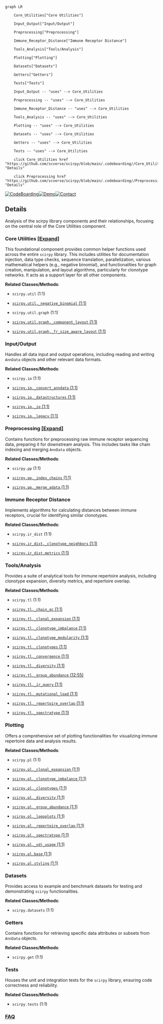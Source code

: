 ```mermaid

graph LR

    Core_Utilities["Core Utilities"]

    Input_Output["Input/Output"]

    Preprocessing["Preprocessing"]

    Immune_Receptor_Distance["Immune Receptor Distance"]

    Tools_Analysis["Tools/Analysis"]

    Plotting["Plotting"]

    Datasets["Datasets"]

    Getters["Getters"]

    Tests["Tests"]

    Input_Output -- "uses" --> Core_Utilities

    Preprocessing -- "uses" --> Core_Utilities

    Immune_Receptor_Distance -- "uses" --> Core_Utilities

    Tools_Analysis -- "uses" --> Core_Utilities

    Plotting -- "uses" --> Core_Utilities

    Datasets -- "uses" --> Core_Utilities

    Getters -- "uses" --> Core_Utilities

    Tests -- "uses" --> Core_Utilities

    click Core_Utilities href "https://github.com/scverse/scirpy/blob/main/.codeboarding//Core_Utilities.md" "Details"

    click Preprocessing href "https://github.com/scverse/scirpy/blob/main/.codeboarding//Preprocessing.md" "Details"

```



[![CodeBoarding](https://img.shields.io/badge/Generated%20by-CodeBoarding-9cf?style=flat-square)](https://github.com/CodeBoarding/GeneratedOnBoardings)[![Demo](https://img.shields.io/badge/Try%20our-Demo-blue?style=flat-square)](https://www.codeboarding.org/demo)[![Contact](https://img.shields.io/badge/Contact%20us%20-%20contact@codeboarding.org-lightgrey?style=flat-square)](mailto:contact@codeboarding.org)



## Details



Analysis of the scirpy library components and their relationships, focusing on the central role of the Core Utilities component.



### Core Utilities [[Expand]](./Core_Utilities.md)

This foundational component provides common helper functions used across the entire `scirpy` library. This includes utilities for documentation injection, data type checks, sequence translation, parallelization, various mathematical helpers (e.g., negative binomial), and functionalities for graph creation, manipulation, and layout algorithms, particularly for clonotype networks. It acts as a support layer for all other components.





**Related Classes/Methods**:



- `scirpy.util` (1:1)

- <a href="https://github.com/scverse/scirpy/blob/main/src/scirpy/util/_negative_binomial.py#L1-L1" target="_blank" rel="noopener noreferrer">`scirpy.util._negative_binomial` (1:1)</a>

- `scirpy.util.graph` (1:1)

- <a href="https://github.com/scverse/scirpy/blob/main/src/scirpy/util/graph/_component_layout.py#L1-L1" target="_blank" rel="noopener noreferrer">`scirpy.util.graph._component_layout` (1:1)</a>

- <a href="https://github.com/scverse/scirpy/blob/main/src/scirpy/util/graph/_fr_size_aware_layout.py#L1-L1" target="_blank" rel="noopener noreferrer">`scirpy.util.graph._fr_size_aware_layout` (1:1)</a>





### Input/Output

Handles all data input and output operations, including reading and writing `AnnData` objects and other relevant data formats.





**Related Classes/Methods**:



- `scirpy.io` (1:1)

- <a href="https://github.com/scverse/scirpy/blob/main/src/scirpy/io/_convert_anndata.py#L1-L1" target="_blank" rel="noopener noreferrer">`scirpy.io._convert_anndata` (1:1)</a>

- <a href="https://github.com/scverse/scirpy/blob/main/src/scirpy/io/_datastructures.py#L1-L1" target="_blank" rel="noopener noreferrer">`scirpy.io._datastructures` (1:1)</a>

- <a href="https://github.com/scverse/scirpy/blob/main/src/scirpy/io/_io.py#L1-L1" target="_blank" rel="noopener noreferrer">`scirpy.io._io` (1:1)</a>

- <a href="https://github.com/scverse/scirpy/blob/main/src/scirpy/io/_legacy.py#L1-L1" target="_blank" rel="noopener noreferrer">`scirpy.io._legacy` (1:1)</a>





### Preprocessing [[Expand]](./Preprocessing.md)

Contains functions for preprocessing raw immune receptor sequencing data, preparing it for downstream analysis. This includes tasks like chain indexing and merging `AnnData` objects.





**Related Classes/Methods**:



- `scirpy.pp` (1:1)

- <a href="https://github.com/scverse/scirpy/blob/main/src/scirpy/pp/_index_chains.py#L1-L1" target="_blank" rel="noopener noreferrer">`scirpy.pp._index_chains` (1:1)</a>

- <a href="https://github.com/scverse/scirpy/blob/main/src/scirpy/pp/_merge_adata.py#L1-L1" target="_blank" rel="noopener noreferrer">`scirpy.pp._merge_adata` (1:1)</a>





### Immune Receptor Distance

Implements algorithms for calculating distances between immune receptors, crucial for identifying similar clonotypes.





**Related Classes/Methods**:



- `scirpy.ir_dist` (1:1)

- <a href="https://github.com/scverse/scirpy/blob/main/src/scirpy/ir_dist/_clonotype_neighbors.py#L1-L1" target="_blank" rel="noopener noreferrer">`scirpy.ir_dist._clonotype_neighbors` (1:1)</a>

- <a href="https://github.com/scverse/scirpy/blob/main/src/scirpy/ir_dist/metrics.py#L1-L1" target="_blank" rel="noopener noreferrer">`scirpy.ir_dist.metrics` (1:1)</a>





### Tools/Analysis

Provides a suite of analytical tools for immune repertoire analysis, including clonotype expansion, diversity metrics, and repertoire overlap.





**Related Classes/Methods**:



- `scirpy.tl` (1:1)

- <a href="https://github.com/scverse/scirpy/blob/main/src/scirpy/tl/_chain_qc.py#L1-L1" target="_blank" rel="noopener noreferrer">`scirpy.tl._chain_qc` (1:1)</a>

- <a href="https://github.com/scverse/scirpy/blob/main/src/scirpy/tl/_clonal_expansion.py#L1-L1" target="_blank" rel="noopener noreferrer">`scirpy.tl._clonal_expansion` (1:1)</a>

- <a href="https://github.com/scverse/scirpy/blob/main/src/scirpy/tl/_clonotype_imbalance.py#L1-L1" target="_blank" rel="noopener noreferrer">`scirpy.tl._clonotype_imbalance` (1:1)</a>

- <a href="https://github.com/scverse/scirpy/blob/main/src/scirpy/tl/_clonotype_modularity.py#L1-L1" target="_blank" rel="noopener noreferrer">`scirpy.tl._clonotype_modularity` (1:1)</a>

- <a href="https://github.com/scverse/scirpy/blob/main/src/scirpy/tl/_clonotypes.py#L1-L1" target="_blank" rel="noopener noreferrer">`scirpy.tl._clonotypes` (1:1)</a>

- <a href="https://github.com/scverse/scirpy/blob/main/src/scirpy/tl/_convergence.py#L1-L1" target="_blank" rel="noopener noreferrer">`scirpy.tl._convergence` (1:1)</a>

- <a href="https://github.com/scverse/scirpy/blob/main/src/scirpy/tl/_diversity.py#L1-L1" target="_blank" rel="noopener noreferrer">`scirpy.tl._diversity` (1:1)</a>

- <a href="https://github.com/scverse/scirpy/blob/main/src/scirpy/tl/_group_abundance.py#L12-L55" target="_blank" rel="noopener noreferrer">`scirpy.tl._group_abundance` (12:55)</a>

- <a href="https://github.com/scverse/scirpy/blob/main/src/scirpy/tl/_ir_query.py#L1-L1" target="_blank" rel="noopener noreferrer">`scirpy.tl._ir_query` (1:1)</a>

- <a href="https://github.com/scverse/scirpy/blob/main/src/scirpy/tl/_mutational_load.py#L1-L1" target="_blank" rel="noopener noreferrer">`scirpy.tl._mutational_load` (1:1)</a>

- <a href="https://github.com/scverse/scirpy/blob/main/src/scirpy/tl/_repertoire_overlap.py#L1-L1" target="_blank" rel="noopener noreferrer">`scirpy.tl._repertoire_overlap` (1:1)</a>

- <a href="https://github.com/scverse/scirpy/blob/main/src/scirpy/tl/_spectratype.py#L1-L1" target="_blank" rel="noopener noreferrer">`scirpy.tl._spectratype` (1:1)</a>





### Plotting

Offers a comprehensive set of plotting functionalities for visualizing immune repertoire data and analysis results.





**Related Classes/Methods**:



- `scirpy.pl` (1:1)

- <a href="https://github.com/scverse/scirpy/blob/main/src/scirpy/pl/_clonal_expansion.py#L1-L1" target="_blank" rel="noopener noreferrer">`scirpy.pl._clonal_expansion` (1:1)</a>

- <a href="https://github.com/scverse/scirpy/blob/main/src/scirpy/pl/_clonotype_imbalance.py#L1-L1" target="_blank" rel="noopener noreferrer">`scirpy.pl._clonotype_imbalance` (1:1)</a>

- <a href="https://github.com/scverse/scirpy/blob/main/src/scirpy/pl/_clonotypes.py#L1-L1" target="_blank" rel="noopener noreferrer">`scirpy.pl._clonotypes` (1:1)</a>

- <a href="https://github.com/scverse/scirpy/blob/main/src/scirpy/pl/_diversity.py#L1-L1" target="_blank" rel="noopener noreferrer">`scirpy.pl._diversity` (1:1)</a>

- <a href="https://github.com/scverse/scirpy/blob/main/src/scirpy/pl/_group_abundance.py#L1-L1" target="_blank" rel="noopener noreferrer">`scirpy.pl._group_abundance` (1:1)</a>

- <a href="https://github.com/scverse/scirpy/blob/main/src/scirpy/pl/_logoplots.py#L1-L1" target="_blank" rel="noopener noreferrer">`scirpy.pl._logoplots` (1:1)</a>

- <a href="https://github.com/scverse/scirpy/blob/main/src/scirpy/pl/_repertoire_overlap.py#L1-L1" target="_blank" rel="noopener noreferrer">`scirpy.pl._repertoire_overlap` (1:1)</a>

- <a href="https://github.com/scverse/scirpy/blob/main/src/scirpy/pl/_spectratype.py#L1-L1" target="_blank" rel="noopener noreferrer">`scirpy.pl._spectratype` (1:1)</a>

- <a href="https://github.com/scverse/scirpy/blob/main/src/scirpy/pl/_vdj_usage.py#L1-L1" target="_blank" rel="noopener noreferrer">`scirpy.pl._vdj_usage` (1:1)</a>

- <a href="https://github.com/scverse/scirpy/blob/main/src/scirpy/pl/base.py#L1-L1" target="_blank" rel="noopener noreferrer">`scirpy.pl.base` (1:1)</a>

- <a href="https://github.com/scverse/scirpy/blob/main/src/scirpy/pl/styling.py#L1-L1" target="_blank" rel="noopener noreferrer">`scirpy.pl.styling` (1:1)</a>





### Datasets

Provides access to example and benchmark datasets for testing and demonstrating `scirpy` functionalities.





**Related Classes/Methods**:



- `scirpy.datasets` (1:1)





### Getters

Contains functions for retrieving specific data attributes or subsets from `AnnData` objects.





**Related Classes/Methods**:



- `scirpy.get` (1:1)





### Tests

Houses the unit and integration tests for the `scirpy` library, ensuring code correctness and reliability.





**Related Classes/Methods**:



- `scirpy.tests` (1:1)









### [FAQ](https://github.com/CodeBoarding/GeneratedOnBoardings/tree/main?tab=readme-ov-file#faq)